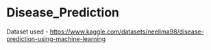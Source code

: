 # Disease_Prediction
Dataset used -
https://www.kaggle.com/datasets/neelima98/disease-prediction-using-machine-learning
